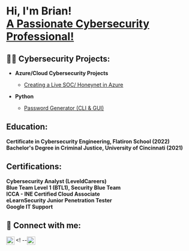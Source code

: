 <h1>Hi, I'm Brian! <br/><a href="https://github.com/bkesselly"> A Passionate <a href="https://www.linkedin.com/in/brian-kesselly/">Cybersecurity Professional! </a></h1>

<h2>👨‍💻 Cybersecurity Projects:</h2>

- <b>Azure/Cloud Cybersecurity Projects</b>
  - [Creating a Live SOC/ Honeynet in Azure](https://github.com/bkesselly/Portfolio/tree/main/SOC%20%2B%20Honeynet%20in%20Azure)

- <b>Python</b>
  - [Password Generator (CLI & GUI)](https://github.com/bkesselly/Portfolio/tree/main/Password%20Generator)
 
<h2>Education:</h2>
  <div><b>Certificate in Cybersecurity Engineering, Flatiron School (2022)</b></div>
  <div><b>Bachelor's Degree in Criminal Justice, University of Cincinnati (2021)</b></div>

<h2><b>Certifications:</b></h2>
  <div><b>Cybersecurity Analyst (LeveldCareers)</b></div>
  <div><b>Blue Team Level 1 (BTL1), Security Blue Team</b></div>
  <div><b>ICCA - INE Certified Cloud Associate</b></div>
  <div><b>eLearnSecurity Junior Penetration Tester</b></div>
  <div><b>Google IT Support</b></div>


<h2> 🤳 Connect with me:</h2>

[<img align="left" alt="BrianKesselly | LinkedIn" width="22px" src="https://cdn.jsdelivr.net/npm/simple-icons@v3/icons/linkedin.svg" />][linkedin]
<! --[<img align="center" alt="BrianKesselly | Mail" width="22px" src="https://cdn.jsdelivr.net/npm/simple-icons@v3/icons/linkedin.svg" />][linkedin]



[linkedin]: https://linkedin.com/in/brian-kesselly

<!--
**joshmadakor1/joshmadakor1** is a ✨ _special_ ✨ repository because its `README.md` (this file) appears on your GitHub profile.

Here are some ideas to get you started:

- 🔭 I’m currently working on getting my bachelor's at WGU in Cybersecurity and Informtion Assurance.
- 🌱 I’m currently learning malware analysis.
- 👯 I’m looking to collaborate on cybersecurity projects.
- 🤔 I’m looking for help with breaking into cybersecurity.
- 💬 Ask me about sports!
- 📫 How to reach me: LinkedIn
- 😄 Pronouns: He/Him
- ⚡ Fun fact: I lived in the Midwest my whole life!
-->
